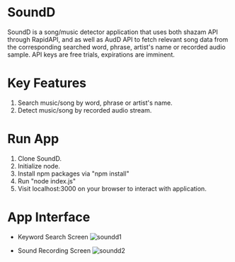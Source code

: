 # SoundD
SoundD is a song/music detector application that uses both shazam API through RapidAPI, and as well as AudD API to fetch relevant song data from the corresponding searched word,
phrase, artist's name or recorded audio sample. API keys are free trials, expirations are imminent.

# Key Features
1. Search music/song by word, phrase or artist's name.
2. Detect music/song by recorded audio stream.

# Run App
1. Clone SoundD.
2. Initialize node.
3. Install npm packages via "npm install"
4. Run "node index.js"
5. Visit localhost:3000 on your browser to interact with application.

# App Interface
* Keyword Search Screen
![soundd1](https://github.com/docthexplorer/SoundD/assets/132590220/1a1ec157-3bfa-4505-949a-e269b9840580)

* Sound Recording Screen
![soundd2](https://github.com/docthexplorer/SoundD/assets/132590220/01679ae9-962e-454a-a041-a774a14bc8ae)
